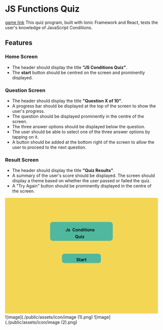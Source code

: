 # JS Functions Quiz

[game link](https://js-game-helen.netlify.app/)
This quiz program, built with Ionic Framework and React, tests the user's knowledge of JavaScript Conditions.

## Features

### Home Screen

- The header should display the title **"JS Conditions Quiz"**.
- The **start** button should be centred on the screen and prominently displayed.

### Question Screen

- The header should display the title **"Question X of 10"**.
- A progress bar should be displayed at the top of the screen to show the user's progress.
- The question should be displayed prominently in the centre of the screen.
- The three answer options should be displayed below the question.
- The user should be able to select one of the three answer options by tapping on it.
- A button should be added at the bottom right of the screen to allow the user to proceed to the next question.

### Result Screen

- The header should display the title **"Quiz Results"**.
- A summary of the user's score should be displayed.
The screen should display a theme based on whether the user passed or failed the quiz.
- A "Try Again" button should be prominently displayed in the centre of  the screen.

![image](./public/assets/icon/image.png)
![image](./public/assets/icon/image (1).png)
![image](./public/assets/icon/image (2).png)
